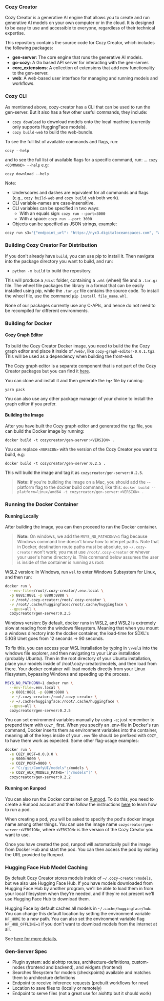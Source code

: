 ### Cozy Creator
Cozy Creator is a generative AI engine that allows you to create and run generative AI models on your own computer or in the cloud. It is designed to be easy to use and accessible to everyone, regardless of their technical expertise.

This repository contains the source code for Cozy Creator, which includes the following packages:

- **gen-server**: The core engine that runs the generative AI models.
- **go-cozy**: A Go based API server for interacting with the gen-server.
- **core_extensions**: A collection of extensions that add new functionality to the gen-server.
- **web**: A web-based user interface for managing and running models and workflows.

### Cozy CLI

As mentioned above, cozy-creator has a CLI that can be used to run the gen-server. But it also has a few other useful commands, they include:

- `cozy download` to download models onto the local machine (currently only supports HuggingFace models).
- `cozy build-web` to build the web-bundle.

To see the full list of available commands and flags, run:
```
cozy --help
```

and to see the full list of available flags for a specific command, run: … `cozy <COMMAND> --help` e.g:
```
cozy download --help
```

Note:
- Underscores and dashes are equivalent for all commands and flags (e.g., `cozy build-web` and `cozy build_web` both work).
- CLI variable-names are case-insensitive.
- CLI variables can be specified in two ways:
  - With an equals sign: `cozy run --port=3000`
  - With a space: `cozy run --port 3000`
- Objects can be specified as JSON strings, example:

```sh
cozy run s3='{"endpoint_url": "https://nyc3.digitaloceanspaces.com", "access_key": "DO00W9N964WMQC2MV6JK", "secret_key": "*******", "region_name": "nyc3", "bucket_name": "storage", "folder": "public"}'
```

### Building Cozy Creator For Distribution

If you don't already have `build`, you can use pip to install it. Then navigate into the package directory you want to build, and run:

- `python -m build` to build the repository.

This will produce a `/dist` folder, containing a `.whl` (wheel) file and a `.tar.gz` file. The wheel file packages the library in a format that can be easily installed using pip, while the `.tar.gz` file contains the source code. To install the wheel file, use the command `pip install file_name.whl`.

None of our packages currently use any C-APIs, and hence do not need to be recompiled for different environments.


### Building for Docker

#### Cozy Graph Editor
To build the Cozy Creator Docker image, you need to build the the Cozy graph editor and place it inside of `/web/`, like `cozy-graph-editor-0.0.1.tgz`. This will be used as a dependency when building the front-end.

The Cozy graph editor is a separate component that is not part of the Cozy Creator packages but you can find it [here](https://github.com/cozy-creator/graph-editor). 

You can clone and install it and then generate the `tgz` file by running:
```
yarn pack
```
You can also use any other package manager of your choice to install the graph editor if you prefer.

#### Building the Image

After you have built the Cozy graph editor and generated the `tgz` file, you can build the Docker image by running:

```
docker build -t cozycreator/gen-server:<VERSION> .
```
You can replace `<VERSION>` with the version of the Cozy Creator you want to build, e.g:

```
docker build -t cozycreator/gen-server:0.2.5 .
```
This will build the image and tag it as `cozycreator/gen-server:0.2.5`.

> **Note:** If you're building the image on a Mac, you should add the --platform flag to the docker build command, like this: `docker build --platform=linux/amd64 -t cozycreator/gen-server:<VERSION> .`

<!-- 
Build the Cozy Graph editor, and place it inside of `/web/`, like `cozy-graph-editor-0.0.1.tgz`. This will be used as a dependency when building the front-end. You can install it by running `yarn add file:cozy-graph-editor-0.0.1.tgz` in the `/web` directory, or wherever you placed it the file. In your package.json file you'll see a dependency like this:

`"@cozy-creator/graph-editor": "./cozy-graph-editor-0.0.1.tgz",`

Then in the root of this repo, run: -->

<!-- ```sh
docker build -t cozycreator/gen-server:0.2.5 .
``` -->

### Running the Docker Container

#### Running Locally
After building the image, you can then proceed to run the Docker container.

> **Note:** On windows, we add the `MSYS_NO_PATHCONV=1` flag because Windows command line doesn't know how to interpet paths. Note that in Docker, destination route paths must be absolute, so `~/.cozy-creator` won't work; you must use `/root/.cozy-creator` or whever your user's home directory is. This command below assumes the user is inside of the container is running as root:

WSL2 version:
In Windows, run `wsl` to enter Windows Subsystem for Linux, and then run:

```sh
docker run \
  --env-file=/root/.cozy-creator/.env.local \
  -p 8881:8881 -p 8888:8888 \
  -v /root/.cozy-creator:/root/.cozy-creator \
  -v /root/.cache/huggingface:/root/.cache/huggingface \
  --gpus=all \
  cozycreator/gen-server:0.2.5
```

Windows version:
By default, docker runs in WSL2, and WSL2 is extremely slow at reading from the windows filesystem. Meaning that when you mount a windows directory into the docker container, the load-time for SDXL's 5.1GB Unet goes from 12 seconds -> 90 seconds.

To fix this, you can access your WSL installation by typing in `\\wsl$` into the windows file explorer, and then navigating to your Linux installation (probably Ubuntu). Then in the root directory of your Ubuntu installation, place your models inside of /root/.cozy-creator/models, and then load from there. Your docker container will load models directly from your Linux filesystem, bypassing Windows and speeding up the process.
```sh
MSYS_NO_PATHCONV=1 docker run \
  --env-file=.env.local \
  -p 8881:8881 -p 8888:8888 \
  -v ~/.cozy-creator:/root/.cozy-creator \
  -v ~/.cache/huggingface:/root/.cache/huggingface \
  --gpus=all \
  cozycreator/gen-server:0.2.5
```

You can set environment variables manually by using `-e`; just remember to prepend them with `COZY_` first. When you specify an .env-file in Docker's run command, Docker inserts them as environment variables into the container, meaning all of the keys inside of your `.env` file should be prefixed with `COZY_` to have them work as expected. Some other flag-usage examples:

```sh
docker run \
  -e COZY_HOST=0.0.0.0 \
  -p 9000:9000 \
  -e COZY_PORT=9000 \
  -v "C:/git/ComfyUI/models":/models \
  -e COZY_AUX_MODELS_PATHS='["/models"]' \
  cozycreator/gen-server:0.2.2
```

#### Running on Runpod

You can also run the Docker container on [Runpod](https://runpod.io/). To do this, you need to create a Runpod account and then follow the instructions [here](https://docs.runpod.io/pods/overview) to learn how to run a pod.

When creating a pod, you will be asked to specify the pod's docker image name among other things. You can use the image name `cozycreator/gen-server:<VERSION>`, where `<VERSION>` is the version of the Cozy Creator you want to use.

Once you have created the pod, runpod will automatically pull the image from Docker Hub and start the pod. You can then access the pod by visiting the URL provided by Runpod.

### Hugging Face Hub Model Caching

By default Cozy Creator stores models inside of `~/.cozy-creator/models`, but we also use Hugging Face Hub. If you have models downloaded from Hugging Face Hub by another program, we'll be able to load them in from your local filesystem when they're needed, and if they're not present we'll use Hugging Face Hub to download them.

Hugging Face by default caches all models in `~/.cache/huggingface/hub`. You can change this default location by setting the environment variable `HF_HOME` to a new path. You can also set the environment variable flag `HF_HUB_OFFLINE=1` if you don't want to download models from the internet at all.

See [here for more details.](https://huggingface.co/docs/transformers/main/en/installation#cache-setup)


### Gen-Server Spec

- Plugin system: add aiohttp routes, architecture-definitions, custom-nodes (frontend and backend), and widgets (frontend)
- Searches filesystem for models (checkpoints) available and matches them to architecture definitions
- Endpoint to receive inference requests (prebuilt workflows for now)
- Location to save files to (locally or remotely)
- Endpoint to serve files (not a great use for aiohttp but it should work)
